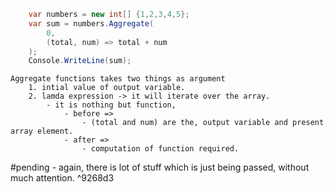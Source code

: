


```c#
    var numbers = new int[] {1,2,3,4,5};
    var sum = numbers.Aggregate(
        0,
        (total, num) => total + num
    );
    Console.WriteLine(sum);
```
    Aggregate functions takes two things as argument
        1. intial value of output variable.
        2. lamda expression -> it will iterate over the array.
            - it is nothing but function, 
                - before =>
                    - (total and num) are the, output variable and present array element.
                - after =>
                    - computation of function required.

#pending
    - again, there is lot of stuff which is just being passed, without much attention. ^9268d3

